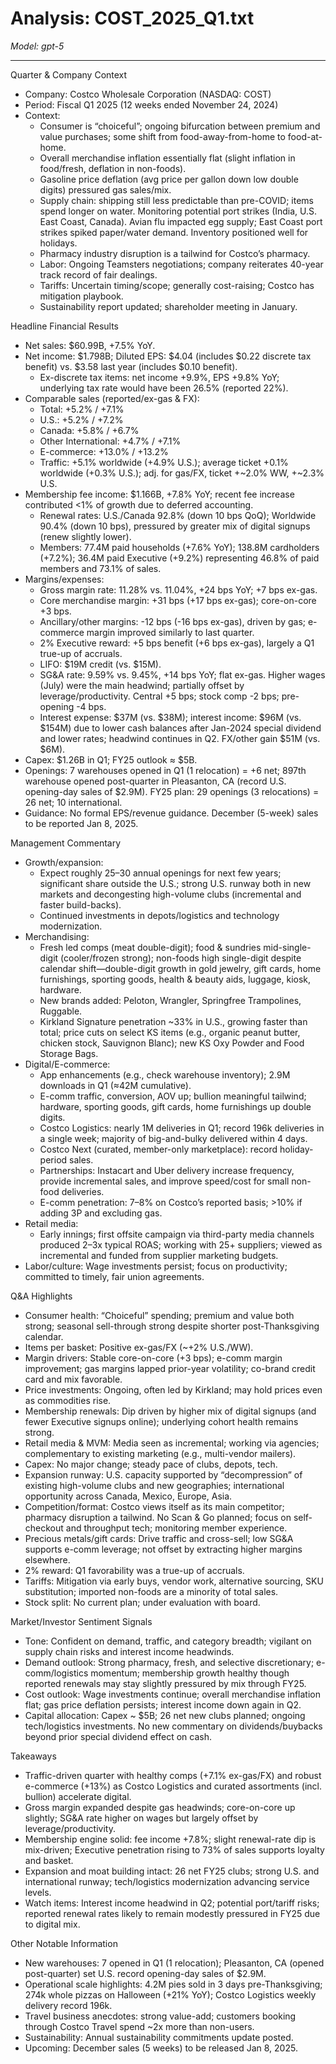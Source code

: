 # Analysis: COST_2025_Q1.txt

*Model: gpt-5*

---

Quarter & Company Context
- Company: Costco Wholesale Corporation (NASDAQ: COST)
- Period: Fiscal Q1 2025 (12 weeks ended November 24, 2024)
- Context:
  - Consumer is “choiceful”; ongoing bifurcation between premium and value purchases; some shift from food-away-from-home to food-at-home.
  - Overall merchandise inflation essentially flat (slight inflation in food/fresh, deflation in non-foods).
  - Gasoline price deflation (avg price per gallon down low double digits) pressured gas sales/mix.
  - Supply chain: shipping still less predictable than pre-COVID; items spend longer on water. Monitoring potential port strikes (India, U.S. East Coast, Canada). Avian flu impacted egg supply; East Coast port strikes spiked paper/water demand. Inventory positioned well for holidays.
  - Pharmacy industry disruption is a tailwind for Costco’s pharmacy.
  - Labor: Ongoing Teamsters negotiations; company reiterates 40-year track record of fair dealings.
  - Tariffs: Uncertain timing/scope; generally cost-raising; Costco has mitigation playbook.
  - Sustainability report updated; shareholder meeting in January.

Headline Financial Results
- Net sales: $60.99B, +7.5% YoY.
- Net income: $1.798B; Diluted EPS: $4.04 (includes $0.22 discrete tax benefit) vs. $3.58 last year (includes $0.10 benefit).
  - Ex-discrete tax items: net income +9.9%, EPS +9.8% YoY; underlying tax rate would have been 26.5% (reported 22%).
- Comparable sales (reported/ex-gas & FX):
  - Total: +5.2% / +7.1%
  - U.S.: +5.2% / +7.2%
  - Canada: +5.8% / +6.7%
  - Other International: +4.7% / +7.1%
  - E-commerce: +13.0% / +13.2%
  - Traffic: +5.1% worldwide (+4.9% U.S.); average ticket +0.1% worldwide (+0.3% U.S.); adj. for gas/FX, ticket +~2.0% WW, +~2.3% U.S.
- Membership fee income: $1.166B, +7.8% YoY; recent fee increase contributed <1% of growth due to deferred accounting.
  - Renewal rates: U.S./Canada 92.8% (down 10 bps QoQ); Worldwide 90.4% (down 10 bps), pressured by greater mix of digital signups (renew slightly lower).
  - Members: 77.4M paid households (+7.6% YoY); 138.8M cardholders (+7.2%); 36.4M paid Executive (+9.2%) representing 46.8% of paid members and 73.1% of sales.
- Margins/expenses:
  - Gross margin rate: 11.28% vs. 11.04%, +24 bps YoY; +7 bps ex-gas.
  - Core merchandise margin: +31 bps (+17 bps ex-gas); core-on-core +3 bps.
  - Ancillary/other margins: -12 bps (-16 bps ex-gas), driven by gas; e-commerce margin improved similarly to last quarter.
  - 2% Executive reward: +5 bps benefit (+6 bps ex-gas), largely a Q1 true-up of accruals.
  - LIFO: $19M credit (vs. $15M).
  - SG&A rate: 9.59% vs. 9.45%, +14 bps YoY; flat ex-gas. Higher wages (July) were the main headwind; partially offset by leverage/productivity. Central +5 bps; stock comp -2 bps; pre-opening -4 bps.
  - Interest expense: $37M (vs. $38M); interest income: $96M (vs. $154M) due to lower cash balances after Jan-2024 special dividend and lower rates; headwind continues in Q2. FX/other gain $51M (vs. $6M).
- Capex: $1.26B in Q1; FY25 outlook ≈ $5B.
- Openings: 7 warehouses opened in Q1 (1 relocation) = +6 net; 897th warehouse opened post-quarter in Pleasanton, CA (record U.S. opening-day sales of $2.9M). FY25 plan: 29 openings (3 relocations) = 26 net; 10 international.
- Guidance: No formal EPS/revenue guidance. December (5-week) sales to be reported Jan 8, 2025.

Management Commentary
- Growth/expansion:
  - Expect roughly 25–30 annual openings for next few years; significant share outside the U.S.; strong U.S. runway both in new markets and decongesting high-volume clubs (incremental and faster build-backs).
  - Continued investments in depots/logistics and technology modernization.
- Merchandising:
  - Fresh led comps (meat double-digit); food & sundries mid-single-digit (cooler/frozen strong); non-foods high single-digit despite calendar shift—double-digit growth in gold jewelry, gift cards, home furnishings, sporting goods, health & beauty aids, luggage, kiosk, hardware.
  - New brands added: Peloton, Wrangler, Springfree Trampolines, Ruggable.
  - Kirkland Signature penetration ~33% in U.S., growing faster than total; price cuts on select KS items (e.g., organic peanut butter, chicken stock, Sauvignon Blanc); new KS Oxy Powder and Food Storage Bags.
- Digital/E-commerce:
  - App enhancements (e.g., check warehouse inventory); 2.9M downloads in Q1 (≈42M cumulative).
  - E-comm traffic, conversion, AOV up; bullion meaningful tailwind; hardware, sporting goods, gift cards, home furnishings up double digits.
  - Costco Logistics: nearly 1M deliveries in Q1; record 196k deliveries in a single week; majority of big-and-bulky delivered within 4 days.
  - Costco Next (curated, member-only marketplace): record holiday-period sales.
  - Partnerships: Instacart and Uber delivery increase frequency, provide incremental sales, and improve speed/cost for small non-food deliveries.
  - E-comm penetration: 7–8% on Costco’s reported basis; >10% if adding 3P and excluding gas.
- Retail media:
  - Early innings; first offsite campaign via third-party media channels produced 2–3x typical ROAS; working with 25+ suppliers; viewed as incremental and funded from supplier marketing budgets.
- Labor/culture: Wage investments persist; focus on productivity; committed to timely, fair union agreements.

Q&A Highlights
- Consumer health: “Choiceful” spending; premium and value both strong; seasonal sell-through strong despite shorter post-Thanksgiving calendar.
- Items per basket: Positive ex-gas/FX (~+2% U.S./WW).
- Margin drivers: Stable core-on-core (+3 bps); e-comm margin improvement; gas margins lapped prior-year volatility; co-brand credit card and mix favorable.
- Price investments: Ongoing, often led by Kirkland; may hold prices even as commodities rise.
- Membership renewals: Dip driven by higher mix of digital signups (and fewer Executive signups online); underlying cohort health remains strong.
- Retail media & MVM: Media seen as incremental; working via agencies; complementary to existing marketing (e.g., multi-vendor mailers).
- Capex: No major change; steady pace of clubs, depots, tech.
- Expansion runway: U.S. capacity supported by “decompression” of existing high-volume clubs and new geographies; international opportunity across Canada, Mexico, Europe, Asia.
- Competition/format: Costco views itself as its main competitor; pharmacy disruption a tailwind. No Scan & Go planned; focus on self-checkout and throughput tech; monitoring member experience.
- Precious metals/gift cards: Drive traffic and cross-sell; low SG&A supports e-comm leverage; not offset by extracting higher margins elsewhere.
- 2% reward: Q1 favorability was a true-up of accruals.
- Tariffs: Mitigation via early buys, vendor work, alternative sourcing, SKU substitution; imported non-foods are a minority of total sales.
- Stock split: No current plan; under evaluation with board.

Market/Investor Sentiment Signals
- Tone: Confident on demand, traffic, and category breadth; vigilant on supply chain risks and interest income headwinds.
- Demand outlook: Strong pharmacy, fresh, and selective discretionary; e-comm/logistics momentum; membership growth healthy though reported renewals may stay slightly pressured by mix through FY25.
- Cost outlook: Wage investments continue; overall merchandise inflation flat; gas price deflation persists; interest income down again in Q2.
- Capital allocation: Capex ~ $5B; 26 net new clubs planned; ongoing tech/logistics investments. No new commentary on dividends/buybacks beyond prior special dividend effect on cash.

Takeaways
- Traffic-driven quarter with healthy comps (+7.1% ex-gas/FX) and robust e-commerce (+13%) as Costco Logistics and curated assortments (incl. bullion) accelerate digital.
- Gross margin expanded despite gas headwinds; core-on-core up slightly; SG&A rate higher on wages but largely offset by leverage/productivity.
- Membership engine solid: fee income +7.8%; slight renewal-rate dip is mix-driven; Executive penetration rising to 73% of sales supports loyalty and basket.
- Expansion and moat building intact: 26 net FY25 clubs; strong U.S. and international runway; tech/logistics modernization advancing service levels.
- Watch items: Interest income headwind in Q2; potential port/tariff risks; reported renewal rates likely to remain modestly pressured in FY25 due to digital mix.

Other Notable Information
- New warehouses: 7 opened in Q1 (1 relocation); Pleasanton, CA (opened post-quarter) set U.S. record opening-day sales of $2.9M.
- Operational scale highlights: 4.2M pies sold in 3 days pre-Thanksgiving; 274k whole pizzas on Halloween (+21% YoY); Costco Logistics weekly delivery record 196k.
- Travel business anecdotes: strong value-add; customers booking through Costco Travel spend ~2x more than non-users.
- Sustainability: Annual sustainability commitments update posted.
- Upcoming: December sales (5 weeks) to be released Jan 8, 2025.